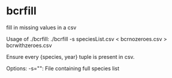 # bcrfill
fill in missing values in a csv

Usage of ./bcrfill:
  ./bcrfill -s speciesList.csv < bcrnozeroes.csv > bcrwithzeroes.csv

 Ensure every {species, year} tuple is present in csv.

Options:
  -s="": File containing full species list
